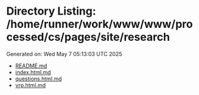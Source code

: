 # Directory Listing: /home/runner/work/www/www/processed/cs/pages/site/research
Generated on: Wed May  7 05:13:03 UTC 2025

- [README.md](README.md)
- [index.html.md](index.html.md)
- [questions.html.md](questions.html.md)
- [vrp.html.md](vrp.html.md)
